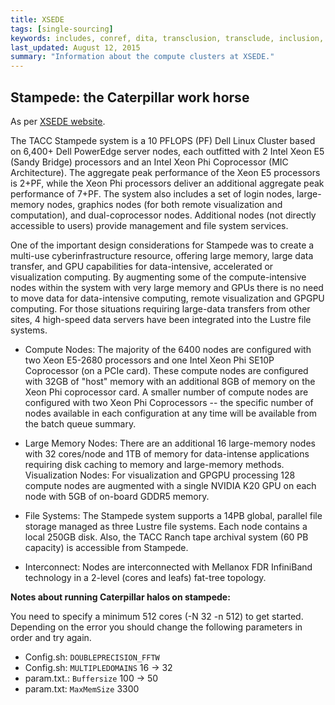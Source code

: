 ```yaml
---
title: XSEDE
tags: [single-sourcing]
keywords: includes, conref, dita, transclusion, transclude, inclusion, reference
last_updated: August 12, 2015
summary: "Information about the compute clusters at XSEDE."
---
```



## Stampede: the Caterpillar work horse

As per [XSEDE website](https://www.xsede.org/tacc-stampede).

The TACC Stampede system is a 10 PFLOPS (PF) Dell Linux Cluster based on 6,400+ Dell PowerEdge server nodes, each outfitted with 2 Intel Xeon E5 (Sandy Bridge) processors and an Intel Xeon Phi Coprocessor (MIC Architecture). The aggregate peak performance of the Xeon E5 processors is 2+PF, while the Xeon Phi processors deliver an additional aggregate peak performance of 7+PF. The system also includes a set of login nodes, large-memory nodes, graphics nodes (for both remote visualization and computation), and dual-coprocessor nodes. Additional nodes (not directly accessible to users) provide management and file system services.

One of the important design considerations for Stampede was to create a multi-use cyberinfrastructure resource, offering large memory, large data transfer, and GPU capabilities for data-intensive, accelerated or visualization computing. By augmenting some of the compute-intensive nodes within the system with very large memory and GPUs there is no need to move data for data-intensive computing, remote visualization and GPGPU computing. For those situations requiring large-data transfers from other sites, 4 high-speed data servers have been integrated into the Lustre file systems.

* Compute Nodes: The majority of the 6400 nodes are configured with two Xeon E5-2680 processors and one Intel Xeon Phi SE10P Coprocessor (on a PCIe card). These compute nodes are configured with 32GB of "host" memory with an additional 8GB of memory on the Xeon Phi coprocessor card. A smaller number of compute nodes are configured with two Xeon Phi Coprocessors -- the specific number of nodes available in each configuration at any time will be available from the batch queue summary.

* Large Memory Nodes: There are an additional 16 large-memory nodes with 32 cores/node and 1TB of memory for data-intense applications requiring disk caching to memory and large-memory methods.
Visualization Nodes: For visualization and GPGPU processing 128 compute nodes are augmented with a single NVIDIA K20 GPU on each node with 5GB of on-board GDDR5 memory.

* File Systems: The Stampede system supports a 14PB global, parallel file storage managed as three Lustre file systems. Each node contains a local 250GB disk. Also, the TACC Ranch tape archival system (60 PB capacity) is accessible from Stampede.

* Interconnect: Nodes are interconnected with Mellanox FDR InfiniBand technology in a 2-level (cores and leafs) fat-tree topology.

**Notes about running Caterpillar halos on stampede:**

You need to specify a minimum 512 cores (-N 32 -n 512) to get started. Depending on the error you should change the following parameters in order and try again.

* Config.sh: `DOUBLEPRECISION_FFTW`
* Config.sh: `MULTIPLEDOMAINS` 16 -> 32
* param.txt.: `Buffersize` 100 -> 50
* param.txt: `MaxMemSize` 3300